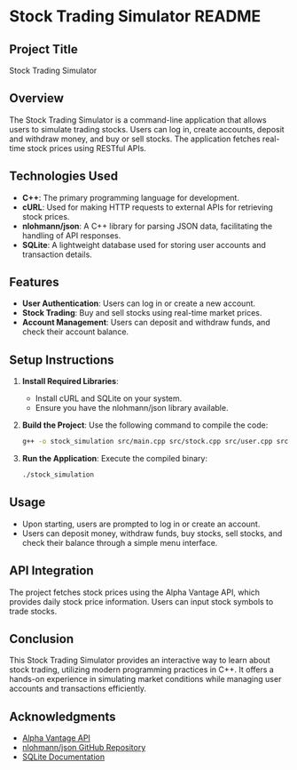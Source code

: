 # Stock Trading Simulator README

## Project Title
Stock Trading Simulator

## Overview
The Stock Trading Simulator is a command-line application that allows users to simulate trading stocks. Users can log in, create accounts, deposit and withdraw money, and buy or sell stocks. The application fetches real-time stock prices using RESTful APIs.

## Technologies Used
- **C++**: The primary programming language for development.
- **cURL**: Used for making HTTP requests to external APIs for retrieving stock prices.
- **nlohmann/json**: A C++ library for parsing JSON data, facilitating the handling of API responses.
- **SQLite**: A lightweight database used for storing user accounts and transaction details.

## Features
- **User Authentication**: Users can log in or create a new account.
- **Stock Trading**: Buy and sell stocks using real-time market prices.
- **Account Management**: Users can deposit and withdraw funds, and check their account balance.

## Setup Instructions
1. **Install Required Libraries**:
   - Install cURL and SQLite on your system.
   - Ensure you have the nlohmann/json library available.

2. **Build the Project**:
   Use the following command to compile the code:
   ```bash
   g++ -o stock_simulation src/main.cpp src/stock.cpp src/user.cpp src/database.cpp -I./include -I"C:\curl\include" -L"C:\curl\lib" -L"C:\sqlite" -lcurl -lsqlite3
   ```

3. **Run the Application**:
   Execute the compiled binary:
   ```bash
   ./stock_simulation
   ```

## Usage
- Upon starting, users are prompted to log in or create an account.
- Users can deposit money, withdraw funds, buy stocks, sell stocks, and check their balance through a simple menu interface.

## API Integration
The project fetches stock prices using the Alpha Vantage API, which provides daily stock price information. Users can input stock symbols to trade stocks.

## Conclusion
This Stock Trading Simulator provides an interactive way to learn about stock trading, utilizing modern programming practices in C++. It offers a hands-on experience in simulating market conditions while managing user accounts and transactions efficiently. 

## Acknowledgments
- [Alpha Vantage API](https://www.alphavantage.co/)
- [nlohmann/json GitHub Repository](https://github.com/nlohmann/json) 
- [SQLite Documentation](https://www.sqlite.org/docs.html) 
